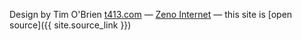 

Design by Tim O'Brien [t413.com](http://t413.com/)
&mdash;
[Zeno Internet](http://zeno.io)
&mdash;
this site is [open source]({{ site.source_link }})


